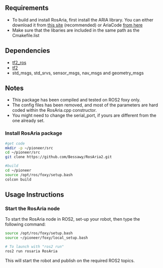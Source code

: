 
Requirements
------------

* To build and install RosAria, first install the ARIA library. You can either download it from [this site](https://web.archive.org/web/20180214114520/http://robots.mobilerobots.com/wiki/Main_Page) (recommended) 
or AriaCode [from here](http://github.com/reedhedges/AriaCoda)
* Make sure that the libaries are included in the same path as the Cmakefile.list

Dependencies
------------

  * [tf2_ros](https://github.com/ros2/geometry2/tree/ros2/tf2_ros)
  * [tf2](https://docs.ros.org/en/foxy/Tutorials/tf2.html) 
  * std_msgs, std_srvs, sensor_msgs, nav_msgs and geometry_msgs


Notes
-----------------------------------------
* This package has been compiled and tested on ROS2 foxy only.
* The config files has been removed, and most of the parameters are hard coded within the RosAria.cpp constructor. 
* You might need to change the serial_port, if yours are different from the one already set.


### Install RosAria package
```bash
#get code
mkdir -p ~/pioneer/src
cd ~/pioneer/src
git clone https://github.com/Bessawy/RosAria2.git

#build
cd ~/pioneer
source /opt/ros/foxy/setup.bash
colcon build 
```

## Usage Instructions

### Start the RosAria node
To start the RosAria node in ROS2, set-up your robot, then type the following command:

```bash
source /opt/ros/foxy/setup.bash
source ~/pioneer/foxy/local_setup.bash

# To launch with "ros2 run"
ros2 run rosaria RosAria
```

This will start the robot and publish on the required ROS2 topics.

